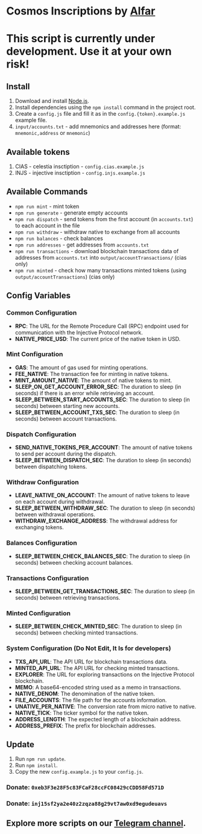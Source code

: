 # Cosmos Inscriptions by [Alfar](https://t.me/+FozX3VZA0RIyNWY6)

# This script is currently under development. Use it at your own risk!

## Install
1. Download and install [Node.js](https://nodejs.org/en/download).
2. Install dependencies using the `npm install` command in the project root.
3. Create a `config.js` file and fill it as in the `config.{token}.example.js` example file.
4. `input/accounts.txt` - add mnemonics and addresses here (format: `mnemonic,address` or `mnemonic`)

## Available tokens
1. CIAS - celestia insctiption - `config.cias.example.js`
1. INJS - injective insctiption - `config.injs.example.js`

## Available Commands
- `npm run mint` - mint token
- `npm run generate` - generate empty accounts
- `npm run dispatch` - send tokens from the first account (in `accounts.txt`) to each account in the file
- `npm run withdraw` - withdraw native to exchange from all accounts
- `npm run balances` - check balances
- `npm run addresses` - get addresses from `accounts.txt`
- `npm run transactions` - download blockchain transactions data of addresses from `accounts.txt` into `output/accountTransactions/` (cias only)
- `npm run minted` - check how many transactions minted tokens (using `output/accountTransactions`) (cias only)

## Config Variables

### Common Configuration

- **RPC**: The URL for the Remote Procedure Call (RPC) endpoint used for communication with the Injective Protocol network.
- **NATIVE_PRICE_USD**: The current price of the native token in USD.

### Mint Configuration

- **GAS**: The amount of gas used for minting operations.
- **FEE_NATIVE**: The transaction fee for minting in native tokens.
- **MINT_AMOUNT_NATIVE**: The amount of native tokens to mint.
- **SLEEP_ON_GET_ACCOUNT_ERROR_SEC**: The duration to sleep (in seconds) if there is an error while retrieving an account.
- **SLEEP_BETWEEN_START_ACCOUNTS_SEC**: The duration to sleep (in seconds) between starting new accounts.
- **SLEEP_BETWEEN_ACCOUNT_TXS_SEC**: The duration to sleep (in seconds) between account transactions.

### Dispatch Configuration

- **SEND_NATIVE_TOKENS_PER_ACCOUNT**: The amount of native tokens to send per account during the dispatch.
- **SLEEP_BETWEEN_DISPATCH_SEC**: The duration to sleep (in seconds) between dispatching tokens.

### Withdraw Configuration

- **LEAVE_NATIVE_ON_ACCOUNT**: The amount of native tokens to leave on each account during withdrawal.
- **SLEEP_BETWEEN_WITHDRAW_SEC**: The duration to sleep (in seconds) between withdrawal operations.
- **WITHDRAW_EXCHANGE_ADDRESS**: The withdrawal address for exchanging tokens.

### Balances Configuration

- **SLEEP_BETWEEN_CHECK_BALANCES_SEC**: The duration to sleep (in seconds) between checking account balances.

### Transactions Configuration

- **SLEEP_BETWEEN_GET_TRANSACTIONS_SEC**: The duration to sleep (in seconds) between retrieving transactions.

### Minted Configuration

- **SLEEP_BETWEEN_CHECK_MINTED_SEC**: The duration to sleep (in seconds) between checking minted transactions.

### System Configuration (Do Not Edit, It Is for developers)

- **TXS_API_URL**: The API URL for blockchain transactions data.
- **MINTED_API_URL**: The API URL for checking minted transactions.
- **EXPLORER**: The URL for exploring transactions on the Injective Protocol blockchain.
- **MEMO**: A base64-encoded string used as a memo in transactions.
- **NATIVE_DENOM**: The denomination of the native token.
- **FILE_ACCOUNTS**: The file path for the accounts information.
- **UNATIVE_PER_NATIVE**: The conversion rate from micro native to native.
- **NATIVE_TICK**: The ticker symbol for the native token.
- **ADDRESS_LENGTH**: The expected length of a blockchain address.
- **ADDRESS_PREFIX**: The prefix for blockchain addresses.


## Update
1. Run `npm run update`.
2. Run `npm install`.
3. Copy the new `config.example.js` to your `config.js`.


### Donate: `0xeb3F3e28F5c83FCaF28ccFC08429cCDD58Fd571D`
### Donate: `inj15sf2ya2e40z2zqza88g29vt7aw0xd9egudeuavs`

## Explore more scripts on our [Telegram channel](https://t.me/+FozX3VZA0RIyNWY6).
